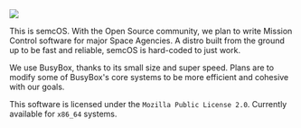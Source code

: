 <img src="https://semissioncontrol.github.io/assets/logo/SEMC%20Logo%20Wide.png"/>

This is semcOS. With the Open Source community, we plan to write Mission Control software for major Space Agencies. A distro built from the ground up to be fast and reliable, semcOS is hard-coded to just work.

We use BusyBox, thanks to its small size and super speed. Plans are to modify some of BusyBox's core systems to be more efficient and cohesive with our goals. 

This software is licensed under the `Mozilla Public License 2.0`. Currently available for `x86_64` systems.
